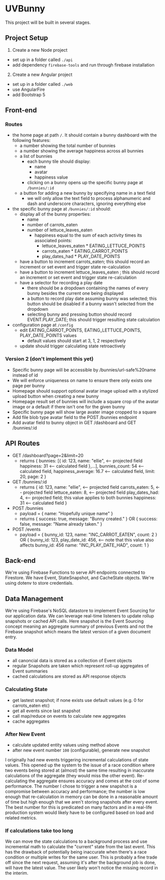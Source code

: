 # UVBunny
This project will be built in several stages.

## Project Setup
1. Create a new Node project
  - set up in a folder called `./api`
  - add dependency `firebase-tools` and run through firebase installation
2. Create a new Angular project
  - set up in a folder called `./web`
  - use AngularFire
  - add Bootstrap 5

## Front-end
### Routes
- the home page at path `/`. It should contain a bunny dashboard with the following features:
  - a number showing the total number of bunnies
  - a number showing the average happiness across all bunnies
  - a list of bunnies
    - each bunny tile should display:
      - name
      - avatar
      - happiness value
    - clicking on a bunny opens up the specific bunny page at `/bunnies/:id`
  - a button for adding a new bunny by specifying name in a text field
    - we will only allow the text field to process alphanumeric and dash and underscore characters, ignoring everything else
- the specific bunny page at `/bunnies/:id` should:
  - display all of the bunny properties:
    - name
    - number of carrots_eaten
    - number of lettuce_leaves_eaten
      - happiness equal to the sum of each activity times its associated points:
        - lettuce_leaves_eaten * EATING_LETTUCE_POINTS
        - carrots_eaten * EATING_CARROT_POINTS
        - play_dates_had * PLAY_DATE_POINTS
  - have a button to increment carrots_eaten; this should record an increment or set event and trigger state re-calculation
  - have a button to increment lettuce_leaves_eaten ; this should record an increment or set event and trigger state re-calculation
  - have a selector for recording a play date
    - there should be a dropdown containing the names of every bunny besides the current one being displayed
    - a button to record play date assuming bunny was selected; this button should be disabled if a bunny wasn't selected from the dropdown
    - selecting bunny and pressing button should record EVENT.PLAY_DATE; this should trigger resulting state calculation
- configuration page at `/config`
  - edit EATING_CARROT_POINTS, EATING_LETTUCE_POINTS, PLAY_DATE_POINTS values
    - default values should start at 3, 1, 2 respectively
  - update should trigger calculating state retroactively

### Version 2 (don't implement this yet)
- Specific bunny page will be accessible by /bunnies/url-safe%20name instead of id
- We will enforce uniqueness on name to ensure there only exists one page per bunny
- Homepage should support optional avatar image upload with a stylized upload button when creating a new bunny
- Homepage result set of bunnies will include a square crop of the avatar image or a default if there isn't one for the given bunny
- Specific bunny page will show large avater image cropped to a square
- Add file blob type avatar field to the POST /bunnies endpoint
- Add avatar field to bunny object in GET /dashboard and GET /bunnies/:id

## API Routes
- GET /dashboard?page=2&limit=20
  - returns {
      bunnies: [{
        id: 123,
        name: "ellie", <-- projected field
        happiness: 31 <-- calculated field
      },...],
      bunnies_count: 54 <-- calculated field,
      happiness_average: 16.7 <-- calculated field,
      limit: 20,
      page: 2
    }
- GET /bunnies/:id
  - returns {
    id: 123,
    name: "ellie", <-- projected field
    carrots_eaten: 5, <-- projected field
    lettuce_eaten: 8, <-- projected field
    play_dates_had: 4, <-- projected field; this value applies to both bunnies
    happiness: 31 <-- calculated field
  }
- POST /bunnies
  - payload = {
    name: "Hopefully unique name"
  }
  - returns {
    success: true,
    message: "Bunny created."
  } OR { success: false, message: "Name already taken." }
- POST /events
  - payload = {
    bunny_id: 123,
    name: "INC_CARROT_EATEN",
    count: 2
  } OR {
    bunny_id: 123,
    play_date_id: 456, <-- note that this value also affects bunny_id: 456
    name: "INC_PLAY_DATE_HAD",
    count: 1
  }

## Back-end
We're using Firebase Functions to serve API endpoints connected to Firestore. We have Event, StateSnapshot, and CacheState objects. We're using dotenv to store credentials.

## Data Management
We're using Firebase's NoSQL datastore to implement Event Sourcing for our application data. We can leverage real-time listeners to update rollup snapshots or cached API calls. Here snapshot is the Event Sourcing concept meaning an aggregate summary of previous Events and not the Firebase snapshot which means the latest version of a given document entry.

### Data Model
- all canoncial data is stored as a collection of Event objects
- regular Snapshots are taken which represent roll-up aggregates of Event summaries
- cached calculations are stored as API response objects

### Calculating State
- get lastest snapshot; if none exists use default values (e.g. 0 for carrots_eaten etc)
- get all events since last snapshot
- call map/reduce on events to calculate new aggregates
- cache aggregates

### After New Event
- calculate updated entity values using method above
- after new event number `100` (configurable), generate new snapshot

I originally had new events triggering incremental calculations of state values. This opened up the system to the issue of a race condition where two events being stored at (almost) the same time resulting in inaccurate calculations of the aggregate (they would miss the other event). Re-calculating the aggregate ensures accuracy and comes at the cost of some performance. The number I chose to trigger a new snapshot is a compromise between accuracy and performance; the number is low enough that re-calculation in memory can be done in a reasonable amount of time but high enough that we aren't storing snapshots after every event. The best number for this is predicated on many factors and in a real-life production system would likely have to be configured based on load and related metrics.

### If calculations take too long
We can move the state calculations to a background process and use incremental math to calculate the "current" state from the last event. This has the drawback of potentially being inaccurate when there's a race condition or multiple writes for the same user. This is probably a fine trade off since the next request, assuming it's after the background job is done, will have the latest value. The user likely won't notice the missing record in the interim.